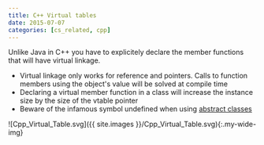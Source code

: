 ```yaml
---
title: C++ Virtual tables
date: 2015-07-07
categories: [cs_related, cpp]
---
```


Unlike Java in C++ you have to explicitely declare the member functions that will have virtual linkage.

* Virtual linkage only works for reference and pointers. Calls to function members using the object's value will
  be solved at compile time
* Declaring a virtual member function in a class will increase the instance size by the size of the vtable pointer
* Beware of the infamous symbol undefined when using [abstract classes][1]

![Cpp_Virtual_Table.svg]({{ site.images }}/Cpp_Virtual_Table.svg){:.my-wide-img}

[1]: https://isocpp.org/wiki/faq/strange-inheritance#link-errs-missing-vtable
